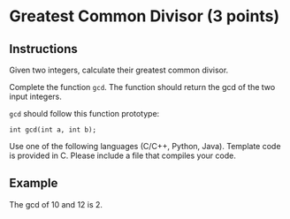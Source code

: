 # Greatest Common Divisor (3 points)

## Instructions
Given two integers, calculate their greatest common divisor.

Complete the function `gcd`. The function should return the gcd of the two input integers.

`gcd` should follow this function prototype:

```
int gcd(int a, int b);
```

Use one of the following languages (C/C++, Python, Java). Template code is provided in C. Please include a file that compiles your code.

## Example
The gcd of 10 and 12 is 2.

